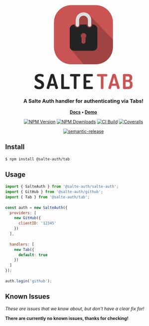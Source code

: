 <h2 align="center">
  <div>
    <a href="https://github.com/salte-auth/tab">
      <img height="190px" src="https://raw.githubusercontent.com/salte-auth/logos/master/images/logo.svg?sanitize=true">
      <br>
      <br>
      <img height="50px" src="https://raw.githubusercontent.com/salte-auth/logos/master/images/%40salte-auth/tab.svg?sanitize=true">
    </a>
  </div>
</h2>

<h3 align="center">
	A Salte Auth handler for authenticating via Tabs!
</h3>

<p align="center">
	<strong>
		<a href="https://salte-auth.gitbook.io">Docs</a>
		•
		<a href="https://salte-auth-demo.glitch.me">Demo</a>
	</strong>
</p>

<div align="center">

  [![NPM Version][npm-version-image]][npm-url]
  [![NPM Downloads][npm-downloads-image]][npm-url]
  [![CI Build][github-actions-image]][github-actions-url]
  [![Coveralls][coveralls-image]][coveralls-url]

  [![semantic-release][semantic-release-image]][semantic-release-url]

</div>

## Install

```sh
$ npm install @salte-auth/tab
```

## Usage

```js
import { SalteAuth } from '@salte-auth/salte-auth';
import { GitHub } from '@salte-auth/github';
import { Tab } from '@salte-auth/tab';

const auth = new SalteAuth({
  providers: [
    new GitHub({
      clientID: '12345'
    })
  ],

  handlers: [
    new Tab({
      default: true
    })
  ]
});

auth.login('github');
```

## Known Issues

_These are issues that we know about, but don't have a clear fix for!_

**There are currently no known issues, thanks for checking!**

[npm-version-image]: https://img.shields.io/npm/v/@salte-auth/tab.svg?style=flat
[npm-downloads-image]: https://img.shields.io/npm/dm/@salte-auth/tab.svg?style=flat
[npm-url]: https://npmjs.org/package/@salte-auth/tab

[github-actions-image]: https://github.com/salte-auth/tab/actions/workflows/ci.yml/badge.svg?branch=master 
[github-actions-url]: https://github.com/salte-auth/tab/actions/workflows/ci.yml

[coveralls-image]: https://img.shields.io/coveralls/salte-auth/tab/master.svg
[coveralls-url]: https://coveralls.io/github/salte-auth/tab?branch=master

[semantic-release-url]: https://github.com/semantic-release/semantic-release
[semantic-release-image]: https://img.shields.io/badge/%20%20%F0%9F%93%A6%F0%9F%9A%80-semantic--release-e10079.svg
